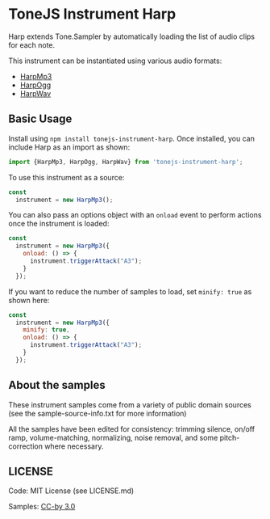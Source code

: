 # ToneJS Instrument Harp

Harp extends Tone.Sampler by automatically loading the list of audio clips for each note.

This instrument can be instantiated using various audio formats:
- [HarpMp3](./mp3/README.md)
- [HarpOgg](./ogg/README.md)
- [HarpWav](./wav/README.md)

## Basic Usage

Install using `npm install tonejs-instrument-harp`. Once installed, you can include Harp as an import as shown:

```javascript
import {HarpMp3, HarpOgg, HarpWav} from 'tonejs-instrument-harp';
```

To use this instrument as a source:

```javascript
const
  instrument = new HarpMp3();
```

You can also pass an options object with an `onload` event to perform actions once the instrument is loaded:

```javascript
const
  instrument = new HarpMp3({
    onload: () => {
      instrument.triggerAttack("A3");
    }
  });
```

If you want to reduce the number of samples to load, set `minify: true` as shown here:

```javascript
const
  instrument = new HarpMp3({
    minify: true,
    onload: () => {
      instrument.triggerAttack("A3");
    }
  });
```

## About the samples

These instrument samples come from a variety of public domain sources (see the sample-source-info.txt for more information)

All the samples have been edited for consistency: trimming silence, on/off ramp, volume-matching, normalizing, noise removal, and some pitch-correction where necessary.

## LICENSE

Code: MIT License (see LICENSE.md)

Samples: [CC-by 3.0](https://creativecommons.org/licenses/by/3.0/)
